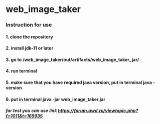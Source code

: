 # web_image_taker
### Instruction for use
#### 1. clone the repository
#### 2. install jdk-11 or later
#### 3. go to **/web_image_taker/out/artifacts/web_image_taker_jar/**
#### 4. run terminal
#### 5. make sure that you have required java version, put in terminal **java -version**
#### 6. put in terminal **java -jar web_image_taker.jar**
##### for test you can use link _https://forum.awd.ru/viewtopic.php?f=1011&t=165935_
